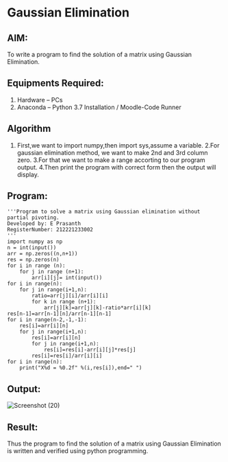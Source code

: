 # Gaussian Elimination

## AIM:
To write a program to find the solution of a matrix using Gaussian Elimination.

## Equipments Required:
1. Hardware – PCs
2. Anaconda – Python 3.7 Installation / Moodle-Code Runner

## Algorithm
1. First,we want to import numpy,then import sys,assume a variable.
2.For gaussian elimination method, we want to make 2nd and 3rd column zero.
3.For that we want to make a range accorting to our program output.
4.Then print the program with correct form then the output will display.
   
## Program:
```
'''Program to solve a matrix using Gaussian elimination without partial pivoting.
Developed by: E Prasanth
RegisterNumber: 212221233002
'''
import numpy as np
n = int(input())
arr = np.zeros((n,n+1))
res = np.zeros(n)
for i in range (n):
    for j in range (n+1):
        arr[i][j]= int(input())
for i in range(n):
    for j in range(i+1,n):
        ratio=arr[j][i]/arr[i][i]
        for k in range (n+1):
            arr[j][k]=arr[j][k]-ratio*arr[i][k]
res[n-1]=arr[n-1][n]/arr[n-1][n-1]
for i in range(n-2,-1,-1):
    res[i]=arr[i][n]
    for j in range(i+1,n):
        res[i]=arr[i][n]
        for j in range(i+1,n):
            res[i]=res[i]-arr[i][j]*res[j]
        res[i]=res[i]/arr[i][i]
for i in range(n):
    print("X%d = %0.2f" %(i,res[i]),end=" ")
```

## Output:
![Screenshot (20)](https://github.com/PrasanthE2001/Gaussian/assets/114572171/d79106b3-dd4a-42c0-ac74-6ebd18fa54cf)



## Result:
Thus the program to find the solution of a matrix using Gaussian Elimination is written and verified using python programming.

